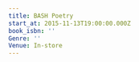 ```yaml
---
title: BASH Poetry
start_at: 2015-11-13T19:00:00.000Z
book_isbn: ''
Genre: ''
Venue: In-store
---
```

